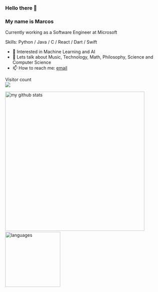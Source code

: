 ### Hello there 👋 
### My name is Marcos

Currently working as a Software Engineer at Microsoft

Skills: Python / Java / C / React / Dart / Swift 

- 🌱   Interested in Machine Learning and AI
- 💬   Lets talk about Music, Technology, Math, Philosophy, Science and Computer Science
- 📫   How to reach me: <a href="mailto:marcosaba2121@gmail.com">email</a>

<p> 
  Visitor count<br>
  <img src="https://profile-counter.glitch.me/mabadinakach/count.svg" />
</p>


<!--
**mabadinakach/mabadinakach** is a ✨ _special_ ✨ repository because its `README.md` (this file) appears on your GitHub profile.

Here are some ideas to get you started:

- 🔭 I’m currently working on ...
- 🌱 I’m currently learning ...
- 👯 I’m looking to collaborate on ...
- 🤔 I’m looking for help with ...
- 💬 Ask me about ...
- 📫 How to reach me: ...
- 😄 Pronouns: ...
- ⚡ Fun fact: ...
-->



<p align="left">
<img src="https://github-readme-stats.vercel.app/api?username=mabadinakach&show_icons=true&theme=light" alt="my github stats" width="445"/>&nbsp;<img src="https://github-readme-stats.vercel.app/api/top-langs/?username=mabadinakach&layout=compact&show_icons=true&theme=light" alt="languages" height="176">
</p>
